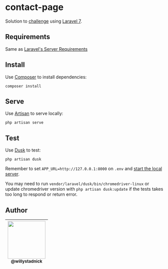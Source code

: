 # contact-page

Solution to [challenge](challenge.md) using [Laravel 7](https://laravel.com/docs/7.x).

## Requirements

Same as [Laravel's Server Requirements](https://laravel.com/docs/7.x/installation#server-requirements)

## Install

Use [Composer](https://getcomposer.org/) to install dependencies:

```
composer install
```

## Serve

Use [Artisan](https://laravel.com/docs/7.x/artisan) to serve locally:

```
php artisan serve
```

## Test

Use [Dusk](https://laravel.com/docs/7.x/dusk) to test:

```
php artisan dusk
```

Remember to set `APP_URL=http://127.0.0.1:8000` on `.env` and [start the local server](#serve).

You may need to run `vendor/laravel/dusk/bin/chromedriver-linux` or update chromedriver version with `php artisan dusk:update` if the tests takes too long to respond or return error.

## Author

| [<img src="https://avatars2.githubusercontent.com/u/1824706?s=120&v=4" width=120><br><sub>@willystadnick</sub>](https://github.com/willystadnick) |
| :---: |
